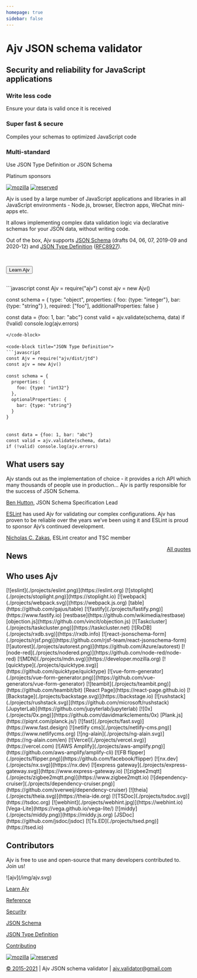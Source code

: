 ```yaml
---
homepage: true
sidebar: false
---
```


<HeroSection>

# Ajv JSON schema validator

## Security and reliability for JavaScript applications

<Features>
<Feature type="less-code" link="/guide/why-ajv.html#write-less-code">

### Write less code

Ensure your data is valid once it is received

</Feature>
<Feature type="fast-secure" link="/guide/why-ajv.html#super-fast-secure">

### Super fast & secure

Compiles your schemas to optimized JavaScript code

</Feature>

<Feature type="multi-spec" link="/guide/why-ajv.html#multi-standard">

### Multi-standard

Use JSON Type Definition or JSON Schema

</Feature>
</Features>

<Sponsors>

Platinum sponsors

[![mozilla](/img/mozilla.svg)](https://www.mozilla.org)
[![reserved](/img/reserved.svg)](https://opencollective.com/ajv)

</Sponsors>
</HeroSection>

<HomeSection>
<Columns>
<Column side="left">

Ajv is used by a large number of JavaScript applications and libraries in all JavaScript environments - Node.js, browser, Electron apps, WeChat mini-apps etc.

It allows implementing complex data validation logic via declarative schemas for your JSON data, without writing code.

Out of the box, Ajv supports [JSON Schema](./json-schema.md) (drafts 04, 06, 07, 2019-09 and 2020-12) and [JSON Type Definition](./json-type-definition.md) ([RFC8927](https://datatracker.ietf.org/doc/rfc8927/)).

<br/>

<Button link="/guide/getting-started.html">Learn Ajv</Button>

<br/>

</Column>

<Column side="right">
<code-group>
<code-block title="JSON Schema">
```javascript
const Ajv = require("ajv")
const ajv = new Ajv()

const schema = {
  type: "object",
  properties: {
    foo: {type: "integer"},
    bar: {type: "string"}
  },
  required: ["foo"],
  additionalProperties: false
}

const data = {foo: 1, bar: "abc"}
const valid = ajv.validate(schema, data)
if (!valid) console.log(ajv.errors)
```
</code-block>

<code-block title="JSON Type Definition">
```javascript
const Ajv = require("ajv/dist/jtd")
const ajv = new Ajv()

const schema = {
  properties: {
    foo: {type: "int32"}
  },
  optionalProperties: {
    bar: {type: "string"}
  }
}


const data = {foo: 1, bar: "abc"}
const valid = ajv.validate(schema, data)
if (!valid) console.log(ajv.errors)
```
</code-block>
</code-group>
</Column>
</Columns>
</HomeSection>

<HomeSection section="testimonials">

## What users say

<Testimonials>
<Testimonial color="green">

Ajv stands out as the implementation of choice - it provides a rich API which many thousands of people use in production... Ajv is partly responsible for the success of JSON Schema.

[Ben Hutton](https://github.com/relequestual), JSON Schema Specification Lead

</Testimonial>

<Testimonial color="blue">

[ESLint](https://eslint.org/) has used Ajv for validating our complex configurations. Ajv has proven to be reliable over the years we’ve been using it and ESLint is proud to sponsor Ajv’s continued development.

[Nicholas C. Zakas](https://github.com/nzakas), ESLint creator and TSC member

</Testimonial>
</Testimonials>

<span style="float:right;">[All quotes](./testimonials.md)</span>

</HomeSection>

<HomeSection>

## News

<NewsHome/>

</HomeSection>

<HomeSection>

## Who uses Ajv

<Projects>
[![eslint](./projects/eslint.png)](https://eslint.org)
[![stoplight](./projects/stoplight.png)](https://stoplight.io)
[![webpack](./projects/webpack.svg)](https://webpack.js.org)
[table](https://github.com/gajus/table)
[![fastify](./projects/fastify.png)](https://www.fastify.io)
[restbase](https://github.com/wikimedia/restbase)
[objection.js](https://github.com/vincit/objection.js)
[![Taskcluster](./projects/taskcluster.png)](https://taskcluster.net)
[![RxDB](./projects/rxdb.svg)](https://rxdb.info)
[![react-jsonschema-form](./projects/rjsf.png)](https://github.com/rjsf-team/react-jsonschema-form)
[![autorest](./projects/autorest.png)](https://github.com/Azure/autorest)
[![node-red](./projects/nodered.png)](https://github.com/node-red/node-red)
[![MDN](./projects/mdn.svg)](https://developer.mozilla.org)
[![quicktype](./projects/quicktype.svg)](https://github.com/quicktype/quicktype)
[![vue-form-generator](./projects/vue-form-generator.png)](https://github.com/vue-generators/vue-form-generator)
[![teambit](./projects/teambit.png)](https://github.com/teambit/bit)
[React Page](https://react-page.github.io)
[![Backstage](./projects/backstage.svg)](https://backstage.io)
[![rushstack](./projects/rushstack.svg)](https://github.com/microsoft/rushstack)
[JupyterLab](https://github.com/jupyterlab/jupyterlab)
[![0x](./projects/0x.png)](https://github.com/davidmarkclements/0x)
[Plank.js](https://piqnt.com/planck.js/)
[![fast](./projects/fast.svg)](https://www.fast.design)
[![netlify cms](./projects/netlify-cms.png)](https://www.netlifycms.org)
[![ng-alain](./projects/ng-alain.svg)](https://ng-alain.com/en)
[![Vercel](./projects/vercel.svg)](https://vercel.com)
[![AWS Amplify](./projects/aws-amplify.png)](https://github.com/aws-amplify/amplify-cli)
[![FB flipper](./projects/flipper.png)](https://github.com/facebook/flipper)
[![nx.dev](./projects/nx.svg)](https://nx.dev)
[![express gateway](./projects/express-gateway.svg)](https://www.express-gateway.io)
[![zigbee2mqtt](./projects/zigbee2mqtt.png)](https://www.zigbee2mqtt.io)
[![dependency-cruiser](./projects/dependency-cruiser.png)](https://github.com/sverweij/dependency-cruiser)
[![theia](./projects/theia.svg)](https://theia-ide.org)
[![TSDoc](./projects/tsdoc.svg)](https://tsdoc.org)
[![webhint](./projects/webhint.jpg)](https://webhint.io)
[Vega-Lite](https://vega.github.io/vega-lite/)
[![middy](./projects/middy.png)](https://middy.js.org)
[JSDoc](https://github.com/jsdoc/jsdoc)
[![Ts.ED](./projects/tsed.png)](https://tsed.io)

</Projects>
</HomeSection>

<HomeSection section="contributors">

## Contributors

Ajv is free to use and open-source that many developers contributed to. Join us!

<Contributors />

</HomeSection>

<HomeSection section="footer">

<FooterColumns>
<FooterColumn type="ajv">
![ajv](/img/ajv.svg)

</FooterColumn>

<FooterColumn type="links">

[Learn Ajv](./guide/getting-started.md)

[Reference](./api.md)

[Security](./security.md)

</FooterColumn>

<FooterColumn type="links">

[JSON Schema](./json-schema.md)

[JSON Type Definition](./json-type-definition.md)

[Contributing](./contributing.md)

</FooterColumn>

<FooterColumn type="sponsors">

[![mozilla](/img/mozilla.svg)](https://www.mozilla.org)
[![reserved](/img/reserved.svg)](https://opencollective.com/ajv)

</FooterColumn>
</FooterColumns>

[&copy; 2015-2021](./license.md) | Ajv JSON schema validator | [ajv.validator@gmail.com](mailto:ajv.validator@gmail.com)

</HomeSection>
